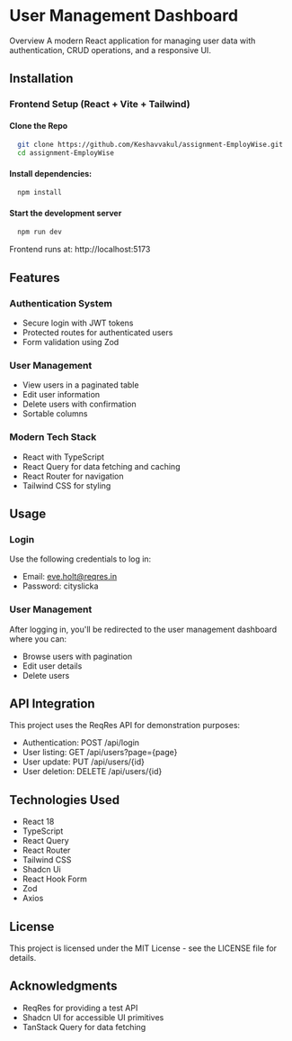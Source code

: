 # User Management Dashboard

Overview
A modern React application for managing user data with authentication, CRUD operations, and a responsive UI.

## Installation

### Frontend Setup (React + Vite + Tailwind)

#### Clone the Repo

```bash
  git clone https://github.com/Keshavvakul/assignment-EmployWise.git
  cd assignment-EmployWise
```

#### Install dependencies:

```bash
  npm install
```

#### Start the development server

```bash
  npm run dev
```

Frontend runs at: http://localhost:5173

## Features

### Authentication System

- Secure login with JWT tokens
- Protected routes for authenticated users
- Form validation using Zod

### User Management

- View users in a paginated table
- Edit user information
- Delete users with confirmation
- Sortable columns

### Modern Tech Stack

- React with TypeScript
- React Query for data fetching and caching
- React Router for navigation
- Tailwind CSS for styling

## Usage

### Login

Use the following credentials to log in:

- Email: eve.holt@reqres.in
- Password: cityslicka

### User Management

After logging in, you'll be redirected to the user management dashboard where you can:

- Browse users with pagination
- Edit user details
- Delete users

## API Integration

This project uses the ReqRes API for demonstration purposes:

- Authentication: POST /api/login
- User listing: GET /api/users?page={page}
- User update: PUT /api/users/{id}
- User deletion: DELETE /api/users/{id}

## Technologies Used

- React 18
- TypeScript
- React Query
- React Router
- Tailwind CSS
- Shadcn Ui
- React Hook Form
- Zod
- Axios

## License

This project is licensed under the MIT License - see the LICENSE file for details.

## Acknowledgments

- ReqRes for providing a test API
- Shadcn UI for accessible UI primitives
- TanStack Query for data fetching
